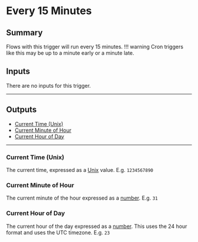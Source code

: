 # Every 15 Minutes
## Summary
Flows with this trigger will run every 15 minutes.
!!! warning
    Cron triggers like this may be up to a minute early or a minute late.

## Inputs
There are no inputs for this trigger.
___
## Outputs
- [Current Time (Unix)](#current-time-unix)
- [Current Minute of Hour](#current-minute-of-hour)
- [Current Hour of Day](#current-hour-of-day)
___
### Current Time (Unix)
The current time, expressed as a [Unix](/inventor-reference/types/number/formats/unix/) value. E.g. `1234567890`

### Current Minute of Hour
The current minute of the hour expressed as a [number](/inventor-reference/types/number). E.g. `31`

### Current Hour of Day
The current hour of the day expressed as a [number](/inventor-reference/types/number). This uses the 24 hour format and uses the UTC timezone. E.g. `23`